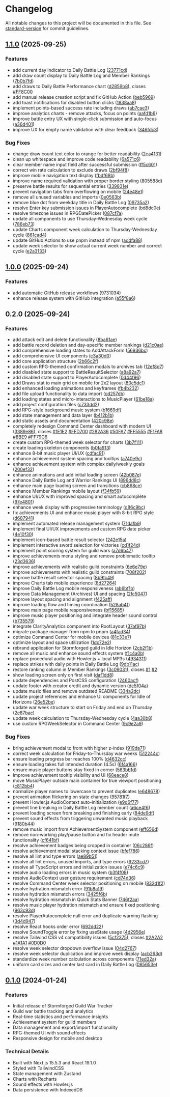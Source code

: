 # Changelog

All notable changes to this project will be documented in this file. See [standard-version](https://github.com/conventional-changelog/standard-version) for commit guidelines.

## [1.1.0](https://github.com/jordaoqualho/stormforged-website/compare/v1.0.0...v1.1.0) (2025-09-25)


### Features

* add current day indicator to Daily Battle Log ([23771cd](https://github.com/jordaoqualho/stormforged-website/commit/23771cdef99e0226c83c0faa7d357f02f8a8cfb8))
* add draw count display to Daily Battle Log and Member Rankings ([7b0b7fd](https://github.com/jordaoqualho/stormforged-website/commit/7b0b7fda26da8fa74b9d51aa411676b3a4eaa28b))
* add draws to Daily Battle Performance chart ([d2859b8](https://github.com/jordaoqualho/stormforged-website/commit/d2859b8e57f7d40aee7d7bf7245cf29808dc8c0b)), closes [#FF8C00](https://github.com/jordaoqualho/stormforged-website/issues/FF8C00)
* add manual release creation script and fix GitHub Action ([beb5969](https://github.com/jordaoqualho/stormforged-website/commit/beb59693fb416e894f97c28a49750a336305695b))
* add toast notifications for disabled button clicks ([1838aa8](https://github.com/jordaoqualho/stormforged-website/commit/1838aa8f23af511bf15fd54ade8545eaf870d874))
* implement points-based success rate including draws ([ab7cae3](https://github.com/jordaoqualho/stormforged-website/commit/ab7cae3033d5aba79c1fd1707d989b8262d5b4f1))
* improve analytics charts - remove attacks, focus on points ([aafd1b6](https://github.com/jordaoqualho/stormforged-website/commit/aafd1b647d716b4e0f1bbc73e21d1c54f3e8a110))
* improve battle entry UX with single-click submission and auto-focus ([a36d401](https://github.com/jordaoqualho/stormforged-website/commit/a36d401b0a6ce4d66f0faf3ef70c82e647e1b4dc))
* improve UX for empty name validation with clear feedback ([346fdc3](https://github.com/jordaoqualho/stormforged-website/commit/346fdc3e5c757492a2b78aeebc32bfdb11d8c8e5))


### Bug Fixes

* change draw count text color to orange for better readability ([2ca4131](https://github.com/jordaoqualho/stormforged-website/commit/2ca41318f200ff19b66a82726fd6f47a641ebc13))
* clean up whitespace and improve code readability ([6a571c6](https://github.com/jordaoqualho/stormforged-website/commit/6a571c69ea2ed839b0942a892eb7bff546d312e1))
* clear member name input field after successful submission ([ff5c601](https://github.com/jordaoqualho/stormforged-website/commit/ff5c601f9c70f8fa8b813453786f8fc4a22c47db))
* correct win rate calculation to exclude draws ([2bf94f8](https://github.com/jordaoqualho/stormforged-website/commit/2bf94f8a1d5eb9eb012d36d7a7ed44540884be77))
* improve mobile navigation text display ([fbdf68b](https://github.com/jordaoqualho/stormforged-website/commit/fbdf68b00d34f61027cfeda9148cc83cab37a7a3))
* improve name required validation with proper border styling ([805588d](https://github.com/jordaoqualho/stormforged-website/commit/805588d25f6c89261bed8e56246561a2e56551ea))
* preserve battle results for sequential entries ([339831e](https://github.com/jordaoqualho/stormforged-website/commit/339831e9f29f5ff3c30759df9bd07b3fded74061))
* prevent navigation tabs from overflowing on mobile ([24e48e1](https://github.com/jordaoqualho/stormforged-website/commit/24e48e15f2e4cdea29d245316483fe9154c548eb))
* remove all unused variables and imports ([0e0563b](https://github.com/jordaoqualho/stormforged-website/commit/0e0563b714fa58f8f10e7842cea8ca0f811ecbf8))
* remove blue dot from weekday title in Daily Battle Log ([09735a2](https://github.com/jordaoqualho/stormforged-website/commit/09735a2b0b865097d4af3a4b3aa9df13ae05478b))
* resolve Enter key submission issues in PlayerAutocomplete ([bd8dc0e](https://github.com/jordaoqualho/stormforged-website/commit/bd8dc0ee5640658952a26fcd690a36bf511105e9))
* resolve timezone issues in RPGDatePicker ([087cf7a](https://github.com/jordaoqualho/stormforged-website/commit/087cf7ab4c9d66c2ba43e36c2271176ff5b84a36))
* update all components to use Thursday-Wednesday week cycle ([786eb73](https://github.com/jordaoqualho/stormforged-website/commit/786eb731ece9f1ffc13a6ed79e736395918b8f30))
* update Charts component week calculation to Thursday-Wednesday cycle ([861cad4](https://github.com/jordaoqualho/stormforged-website/commit/861cad4b12bb489e2a58d6dce190d43fcb6d4893))
* update GitHub Actions to use pnpm instead of npm ([addfa88](https://github.com/jordaoqualho/stormforged-website/commit/addfa8848dbfeffeda56b204a2a41dc3bc97bb51))
* update week selector to show actual current week number and correct cycle ([e2a3133](https://github.com/jordaoqualho/stormforged-website/commit/e2a3133bbdf2ed30389a35d1426ab26db9e18da1))

## [1.0.0](https://github.com/jordaoqualho/stormforged-website/compare/v0.2.0...v1.0.0) (2025-09-24)


### Features

* add automatic GitHub release workflows ([9731034](https://github.com/jordaoqualho/stormforged-website/commit/9731034f9f86b36cf5399430a4fe288b617a4335))
* enhance release system with GitHub integration ([a55f8a6](https://github.com/jordaoqualho/stormforged-website/commit/a55f8a688f921c4ec1effe20cd7820e0b6490bb1))

## 0.2.0 (2025-09-24)


### Features

* add attack edit and delete functionality ([8ba61ae](https://github.com/jordaoqualho/stormforged-website/commit/8ba61ae45f0dcf0bc4abc9cb07de03bcb6018465))
* add battle record deletion and day-specific member rankings ([d21c0ae](https://github.com/jordaoqualho/stormforged-website/commit/d21c0ae2f03f3d6198e2067acfabd957ffd9e9b5))
* add comprehensive loading states to AddAttackForm ([56936bc](https://github.com/jordaoqualho/stormforged-website/commit/56936bcde974114c2085c2b00881f3133185e0ab))
* add comprehensive UI components ([c3a30d0](https://github.com/jordaoqualho/stormforged-website/commit/c3a30d029efcc0ec3d26a875d6ef59abd4337c66))
* add core application structure ([2b66c2f](https://github.com/jordaoqualho/stormforged-website/commit/2b66c2fa49b8ad76749855adfd815f361f2338fc))
* add custom RPG-themed confirmation modals to archives tab ([12ef8d7](https://github.com/jordaoqualho/stormforged-website/commit/12ef8d7195c2a53eb8a7d82d89c0d6f0760ddc7f))
* add disabled state support to BattleResultSelector ([a8a92a7](https://github.com/jordaoqualho/stormforged-website/commit/a8a92a720da1c94f9e55a096df9fd91766ff24b2))
* add disabled state support to PlayerAutocomplete ([0d44f96](https://github.com/jordaoqualho/stormforged-website/commit/0d44f960b9927d98aea276388caaf14ab7b8f589))
* add Draws stat to main grid on mobile for 2x2 layout ([80c5dc1](https://github.com/jordaoqualho/stormforged-website/commit/80c5dc191925fe466d0b7380c912ada515838053))
* add enhanced loading animations and keyframes ([fb4b232](https://github.com/jordaoqualho/stormforged-website/commit/fb4b232681a7b31eda960b156e1c9bd3f9c424f5))
* add file upload functionality to data import ([cd257db](https://github.com/jordaoqualho/stormforged-website/commit/cd257db88c4478aa6a6e4f15fa637dc633270653))
* add loading states and micro-interactions to MusicPlayer ([61be18a](https://github.com/jordaoqualho/stormforged-website/commit/61be18a5089287b24f849de42d01a17d84b1f7f6))
* add project configuration files ([c733dd2](https://github.com/jordaoqualho/stormforged-website/commit/c733dd28e4ae61b50fb4b0e1b2c8167dec86a364))
* add RPG-style background music system ([b1669df](https://github.com/jordaoqualho/stormforged-website/commit/b1669df3ab8eec73eba99a61051cdd7db919ad5e))
* add state management and data layer ([b412b1b](https://github.com/jordaoqualho/stormforged-website/commit/b412b1b9ba1f8e360df7c9ca9bc8d5d2ace590be))
* add static assets and documentation ([420c98e](https://github.com/jordaoqualho/stormforged-website/commit/420c98e1baca31db0f37089ea6aaae052efda422))
* completely redesign Command Center dashboard with modern UI ([3389e86](https://github.com/jordaoqualho/stormforged-website/commit/3389e8624a68397e0df6f4a503787dedefbaf4f4)), closes [#1E1E2](https://github.com/jordaoqualho/stormforged-website/issues/1E1E2) [#FFD700](https://github.com/jordaoqualho/stormforged-website/issues/FFD700) [#282A36](https://github.com/jordaoqualho/stormforged-website/issues/282A36) [#50FA7](https://github.com/jordaoqualho/stormforged-website/issues/50FA7) [#FF5555](https://github.com/jordaoqualho/stormforged-website/issues/FF5555) [#F1FA8](https://github.com/jordaoqualho/stormforged-website/issues/F1FA8) [#8BE9](https://github.com/jordaoqualho/stormforged-website/issues/8BE9) [#FF79C6](https://github.com/jordaoqualho/stormforged-website/issues/FF79C6)
* create custom RPG-themed week selector for charts ([3b7f111](https://github.com/jordaoqualho/stormforged-website/commit/3b7f11192e86391d15f5912fc16f255a649fc537))
* create loading skeleton components ([b0fa913](https://github.com/jordaoqualho/stormforged-website/commit/b0fa913ff09294715f20e6a48ff8dc56533706fc))
* enhance 8-bit music player UI/UX ([cdfac91](https://github.com/jordaoqualho/stormforged-website/commit/cdfac91dd3ea82282ba003d6c80551c2c18ac229))
* enhance achievement system spacing and tooltips ([a740e9c](https://github.com/jordaoqualho/stormforged-website/commit/a740e9c371e6345a00e44da2ac52b0928de98cb7))
* enhance achievement system with complex daily/weekly goals ([200ef32](https://github.com/jordaoqualho/stormforged-website/commit/200ef32a075298582e48b72405c5647925af97ec))
* enhance animations and add initial loading screen ([42b087e](https://github.com/jordaoqualho/stormforged-website/commit/42b087eaec5d5ac85d21cbffbc1204c0f3d56faa))
* enhance Daily Battle Log and Warrior Rankings UI ([896dd8c](https://github.com/jordaoqualho/stormforged-website/commit/896dd8cc1d27d70056a78a54418e678b7c364042))
* enhance main page loading screen and transitions ([cb868ce](https://github.com/jordaoqualho/stormforged-website/commit/cb868ce832087eda636b880b39ce6b33c39b0583))
* enhance Member Rankings mobile layout ([f34fb59](https://github.com/jordaoqualho/stormforged-website/commit/f34fb599141fc049a1142c5fcdeb497f50a014fc))
* enhance UI/UX with improved spacing and smart autocomplete ([97e4801](https://github.com/jordaoqualho/stormforged-website/commit/97e48012e2cea4cd3cdde0966f3d5d8841fc8f75))
* enhance week display with progressive terminology ([d86c9bc](https://github.com/jordaoqualho/stormforged-website/commit/d86c9bcd52204f76a50f76b8c07c65b1bc51312a))
* fix achievements UI and enhance music player with 8-bit RPG style ([d687941](https://github.com/jordaoqualho/stormforged-website/commit/d6879413a273b6d1b3b8629d2f8a77406be7c1d4))
* implement automated release management system ([71dafb9](https://github.com/jordaoqualho/stormforged-website/commit/71dafb94ee7216cea060f002b2fe65e926fc2cda))
* implement final UI/UX improvements and custom RPG date picker ([4e10f30](https://github.com/jordaoqualho/stormforged-website/commit/4e10f30502976d7e6f0a981790bd7b8e4aaad1c0))
* implement icon-based battle result selector ([242e15a](https://github.com/jordaoqualho/stormforged-website/commit/242e15a982000ae1804d924ec63fc6c15eefa76b))
* implement interactive sword selection for victories ([cd1f24d](https://github.com/jordaoqualho/stormforged-website/commit/cd1f24d725060897f78f3b7aa7f1a2ae90f4d5bd))
* implement point scoring system for guild wars ([a7d6b47](https://github.com/jordaoqualho/stormforged-website/commit/a7d6b4795d69b4e554f8600a59a65d01e1d529d2))
* improve achievements menu styling and remove problematic tooltip ([23d3636](https://github.com/jordaoqualho/stormforged-website/commit/23d36366deed355e3c5d8c72251da41b824fa160))
* improve achievements with realistic guild constraints ([6e6e79e](https://github.com/jordaoqualho/stormforged-website/commit/6e6e79efb0b750f91ef7ecd6736c90a3bddcaa01))
* improve achievements with realistic guild constraints ([708f202](https://github.com/jordaoqualho/stormforged-website/commit/708f2026820e9897e770e76e85b0fb03bbdc4b96))
* improve battle result selector spacing ([8b9fc49](https://github.com/jordaoqualho/stormforged-website/commit/8b9fc4980a5c70923a22d9edc70a0c1c296dee60))
* improve Charts tab mobile experience ([8d27264](https://github.com/jordaoqualho/stormforged-website/commit/8d272640f0ec9525ae1e33fa272c9f2f8e2b6bb8))
* improve Daily Battle Log mobile responsiveness ([ab6bf1b](https://github.com/jordaoqualho/stormforged-website/commit/ab6bf1b01ecbe5992ef2dda297cbadda6920f490))
* improve Data Management (Archives) UI and spacing ([2fc5047](https://github.com/jordaoqualho/stormforged-website/commit/2fc50477a31cdef42dda1a83364e1abcae6e9cc6))
* improve layout spacing and alignment ([f425aff](https://github.com/jordaoqualho/stormforged-website/commit/f425affdcac2d49aff29a77924e2905aa0bc5f18))
* improve loading flow and timing coordination ([528ab4f](https://github.com/jordaoqualho/stormforged-website/commit/528ab4f784f4fe6f4f3a7be12f0080a861d645da))
* improve main page mobile responsiveness ([bf15685](https://github.com/jordaoqualho/stormforged-website/commit/bf15685084084e63942008cd1c8c2d0e9fb80e9c))
* improve music player positioning and integrate header sound control ([b735579](https://github.com/jordaoqualho/stormforged-website/commit/b735579c44662f48d6c9b5f673ca92331bf05344))
* integrate ClarityAnalytics component into RootLayout ([37af97b](https://github.com/jordaoqualho/stormforged-website/commit/37af97bc183f02fb763f92810e30c1b549693d98))
* migrate package manager from npm to pnpm ([a4fad34](https://github.com/jordaoqualho/stormforged-website/commit/a4fad34bce2ad1a4e69496bda38e1b3c164e897d))
* optimize Command Center for mobile devices ([81c33e7](https://github.com/jordaoqualho/stormforged-website/commit/81c33e7470d898775c11a1f5bf7555fd4a226997))
* optimize layout and space utilization ([1dc72e2](https://github.com/jordaoqualho/stormforged-website/commit/1dc72e2839a1f62abf6a9269df70d7fdaf56916e))
* rebrand application for Stormforged guild in Idle Horizon ([2cb2f1b](https://github.com/jordaoqualho/stormforged-website/commit/2cb2f1ba69f9e23500b4c7d9297015e8048001c7))
* remove all music and enhance sound effects system ([f1c4a0b](https://github.com/jordaoqualho/stormforged-website/commit/f1c4a0b7a66bc6624983a390b6776f7c6fc29147))
* replace procedural audio with Howler.js + local MP3s ([4934311](https://github.com/jordaoqualho/stormforged-website/commit/4934311a70848f005ab49ca5e7d0f1cc0ceb9b2c))
* replace strikes with daily points in Daily Battle Log ([9db11ac](https://github.com/jordaoqualho/stormforged-website/commit/9db11ac23d83df9db6ebb4dff66b96512c9e4b05))
* restore ranking column in Member Rankings ([3c09031](https://github.com/jordaoqualho/stormforged-website/commit/3c09031039e48e8ddbe580ae19981e5cd58ee558)), closes [#1](https://github.com/jordaoqualho/stormforged-website/issues/1) [#2](https://github.com/jordaoqualho/stormforged-website/issues/2)
* show loading screen only on first visit ([daf1dd8](https://github.com/jordaoqualho/stormforged-website/commit/daf1dd8984aa9a0b6929f73eb593590781cf45b1))
* update dependencies and PostCSS configuration ([2460acf](https://github.com/jordaoqualho/stormforged-website/commit/2460acf20d87a48036c84613918b84557da72908))
* update footer with creator credit and dynamic version ([dc5f04a](https://github.com/jordaoqualho/stormforged-website/commit/dc5f04a34cdaab975e2d7c32c0a3089b4962808d))
* update music files and remove outdated README ([334a2dc](https://github.com/jordaoqualho/stormforged-website/commit/334a2dc1ba233f3e00ab5dd5e185b80cae912c23))
* update project references and enhance UI components for Idle of Horizons ([26e52be](https://github.com/jordaoqualho/stormforged-website/commit/26e52bede7ffbb6bd85355549596173da72de71a))
* update war week structure to start on Friday and end on Thursday ([2e87bac](https://github.com/jordaoqualho/stormforged-website/commit/2e87bac82cbffe6a4bea8c79dfa326057988c000))
* update week calculation to Thursday-Wednesday cycle ([4aa30b8](https://github.com/jordaoqualho/stormforged-website/commit/4aa30b861f40c8ccce605ef4842df49f06235af6))
* use custom RPGWeekSelector in Command Center ([9c9e2a9](https://github.com/jordaoqualho/stormforged-website/commit/9c9e2a9fc3a6368283461e387b3face40d3f1ce7))


### Bug Fixes

* bring achievement modal to front with higher z-index ([919da71](https://github.com/jordaoqualho/stormforged-website/commit/919da71dbb5982fe5d5d8c34b7d06a2c3784169b))
* correct week calculation for Friday-to-Thursday war weeks ([512244c](https://github.com/jordaoqualho/stormforged-website/commit/512244c3183a083cae3914012767b095fd7f00ad))
* ensure loading progress bar reaches 100% ([d4632cc](https://github.com/jordaoqualho/stormforged-website/commit/d4632cc94e22bc4e7cb914d42f8d37435ea49341))
* ensure loading takes full intended duration (4.5s) ([6f4a166](https://github.com/jordaoqualho/stormforged-website/commit/6f4a166f79e8683931dc217324bccddbeabb96ca))
* ensure music player buttons stay fixed in corner ([563bb1d](https://github.com/jordaoqualho/stormforged-website/commit/563bb1dd6ab7dfdb20bc06dd16b78c559bccefc0))
* improve achievement tooltip visibility and UI ([68eace8](https://github.com/jordaoqualho/stormforged-website/commit/68eace869d024e090183c8723364c555069522f6))
* move MusicPlayer outside main container for true viewport positioning ([c812bb4](https://github.com/jordaoqualho/stormforged-website/commit/c812bb4d062dfa4c3799ce7f3c18b6d60f5b4e8b))
* normalize player names to lowercase to prevent duplicates ([e648678](https://github.com/jordaoqualho/stormforged-website/commit/e648678f536acbfb90c34bca535ee9b0c992eacf))
* prevent animation flickering on state changes ([95781f7](https://github.com/jordaoqualho/stormforged-website/commit/95781f793f47af25e0be6a7c84e4a8468390a276))
* prevent Howler.js AudioContext auto-initialization ([e9d6f77](https://github.com/jordaoqualho/stormforged-website/commit/e9d6f77404aaedd35b1c0fe9074a7ddae6ff421d))
* prevent line breaking in Daily Battle Log member count ([a6ce4f6](https://github.com/jordaoqualho/stormforged-website/commit/a6ce4f6c1b4378ced7cae16afe0b554a92784619))
* prevent loading screen from breaking and finishing early ([84de9df](https://github.com/jordaoqualho/stormforged-website/commit/84de9dfed0517320010b1ebb18f1caa257410b32))
* prevent sound effects from triggering unwanted music playback ([9180b44](https://github.com/jordaoqualho/stormforged-website/commit/9180b44bd511fe76bf63374b6f1c1284305d9468))
* remove music import from AchievementSystem component ([eff656d](https://github.com/jordaoqualho/stormforged-website/commit/eff656dc0fa9f4e6f97d40c48567ef0af8287b6a))
* remove non-working play/pause button and fix header mute functionality ([cf641bf](https://github.com/jordaoqualho/stormforged-website/commit/cf641bfd081c0f06a43ae240bcbb8bcfe3518d5c))
* resolve achievement badges being cropped in container ([06c286f](https://github.com/jordaoqualho/stormforged-website/commit/06c286f15e3e56128d24b2ab88e9b62d14759595))
* resolve achievement modal stacking context issue ([bfef786](https://github.com/jordaoqualho/stormforged-website/commit/bfef786020cfb6dfbb400098f0c1ea56d05e31bc))
* resolve all lint and type errors ([ae89b51](https://github.com/jordaoqualho/stormforged-website/commit/ae89b51b2984da3983df5569fd5deb86cb952b6d))
* resolve all lint errors, unused imports, and type errors ([9233cd7](https://github.com/jordaoqualho/stormforged-website/commit/9233cd7a4b93f39454258acd32d3ae65bc67074a))
* resolve all TypeScript errors and initialization issues ([e74c6c9](https://github.com/jordaoqualho/stormforged-website/commit/e74c6c98bd2a59ea6fc268401dbffb625dd514a1))
* resolve audio loading errors in music system ([b3f4f08](https://github.com/jordaoqualho/stormforged-website/commit/b3f4f08c0ba871cd1335b09c4346e64cad50c0c3))
* resolve AudioContext user gesture requirement ([cd74d36](https://github.com/jordaoqualho/stormforged-website/commit/cd74d36c6c704ef233c107de1adf528ef6877ba5))
* resolve Command Center week selector positioning on mobile ([832d1f2](https://github.com/jordaoqualho/stormforged-website/commit/832d1f202340d81ad20f8e34d9a4737ff0c9c951))
* resolve hydration mismatch error ([91b8a19](https://github.com/jordaoqualho/stormforged-website/commit/91b8a190bda71ecae182e01e8e5f293708578db4))
* resolve hydration mismatch errors ([3425f6b](https://github.com/jordaoqualho/stormforged-website/commit/3425f6b833a730f7a90e3a2a2fc0873629f67630))
* resolve hydration mismatch in Quick Stats Banner ([746f2aa](https://github.com/jordaoqualho/stormforged-website/commit/746f2aa6ab18bdc1f956cfe73299999b92201f95))
* resolve music player hydration mismatch and ensure fixed positioning ([963c93d](https://github.com/jordaoqualho/stormforged-website/commit/963c93d8ec2a410b732a1fa159ec12d38f3b4ca8))
* resolve PlayerAutocomplete null error and duplicate warning flashing ([3d4d947](https://github.com/jordaoqualho/stormforged-website/commit/3d4d947cb033997adfc36f20197564b93861cde0))
* resolve React hooks order error ([692dd22](https://github.com/jordaoqualho/stormforged-website/commit/692dd22b24df0fba1326f1178210a7552a9481c6))
* resolve SoundToggle error by fixing useState usage ([4d2956e](https://github.com/jordaoqualho/stormforged-website/commit/4d2956e9cf4df8dbf876b8585cf58ee9d6a15db4))
* resolve Tailwind CSS v4 compatibility issues ([5cf2375](https://github.com/jordaoqualho/stormforged-website/commit/5cf2375b16de7b955383c898a79bbd180ee4d278)), closes [#2A2A2](https://github.com/jordaoqualho/stormforged-website/issues/2A2A2) [#1A1A1](https://github.com/jordaoqualho/stormforged-website/issues/1A1A1) [#0D0D0](https://github.com/jordaoqualho/stormforged-website/issues/0D0D0)
* resolve week selector dropdown overflow issue ([04d2767](https://github.com/jordaoqualho/stormforged-website/commit/04d2767d16e5102170da4d627dd9fae94656f98d))
* resolve week selector duplication and improve week display ([acb263d](https://github.com/jordaoqualho/stormforged-website/commit/acb263dfdf76c1dfadccc50f4cd42ad2d0eb0013))
* standardize week number calculation across components ([71ed32a](https://github.com/jordaoqualho/stormforged-website/commit/71ed32a728a1983e99834a6511ecb95cfa40d632))
* uniform card sizes and center last card in Daily Battle Log ([085653e](https://github.com/jordaoqualho/stormforged-website/commit/085653eeed40c31e79296315170f3059da942754))

## [0.1.0](https://github.com/jordones/stormforged-website/compare/v0.0.0...v0.1.0) (2024-01-24)

### Features

- Initial release of Stormforged Guild War Tracker
- Guild war battle tracking and analytics
- Real-time statistics and performance insights
- Achievement system for guild members
- Data management and export/import functionality
- RPG-themed UI with sound effects
- Responsive design for mobile and desktop

### Technical Details

- Built with Next.js 15.5.3 and React 19.1.0
- Styled with TailwindCSS
- State management with Zustand
- Charts with Recharts
- Sound effects with Howler.js
- Data persistence with IndexedDB
